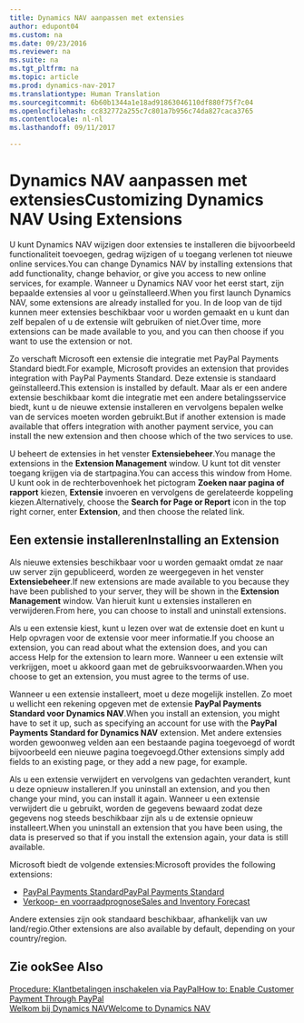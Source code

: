 ```yaml
---
title: Dynamics NAV aanpassen met extensies
author: edupont04
ms.custom: na
ms.date: 09/23/2016
ms.reviewer: na
ms.suite: na
ms.tgt_pltfrm: na
ms.topic: article
ms.prod: dynamics-nav-2017
ms.translationtype: Human Translation
ms.sourcegitcommit: 6b60b1344a1e18ad91863046110df880f75f7c04
ms.openlocfilehash: cc832772a255c7c801a7b956c74da827caca3765
ms.contentlocale: nl-nl
ms.lasthandoff: 09/11/2017

---
```


# <a name="customizing-dynamics-nav-using-extensions"></a><span data-ttu-id="2b64b-102">Dynamics NAV aanpassen met extensies</span><span class="sxs-lookup"><span data-stu-id="2b64b-102">Customizing Dynamics NAV Using Extensions</span></span>
<span data-ttu-id="2b64b-103">U kunt Dynamics NAV wijzigen door extensies te installeren die bijvoorbeeld functionaliteit toevoegen, gedrag wijzigen of u toegang verlenen tot nieuwe online services.</span><span class="sxs-lookup"><span data-stu-id="2b64b-103">You can change Dynamics NAV by installing extensions that add functionality, change behavior, or give you access to new online services, for example.</span></span>
<span data-ttu-id="2b64b-104">Wanneer u Dynamics NAV voor het eerst start, zijn bepaalde extensies al voor u geïnstalleerd.</span><span class="sxs-lookup"><span data-stu-id="2b64b-104">When you first launch Dynamics NAV, some extensions are already installed for you.</span></span> <span data-ttu-id="2b64b-105">In de loop van de tijd kunnen meer extensies beschikbaar voor u worden gemaakt en u kunt dan zelf bepalen of u de extensie wilt gebruiken of niet.</span><span class="sxs-lookup"><span data-stu-id="2b64b-105">Over time, more extensions can be made available to you, and you can then choose if you want to use the extension or not.</span></span>

<span data-ttu-id="2b64b-106">Zo verschaft Microsoft een extensie die integratie met PayPal Payments Standard biedt.</span><span class="sxs-lookup"><span data-stu-id="2b64b-106">For example, Microsoft provides an extension that provides integration with PayPal Payments Standard.</span></span> <span data-ttu-id="2b64b-107">Deze extensie is standaard geïnstalleerd.</span><span class="sxs-lookup"><span data-stu-id="2b64b-107">This extension is installed by default.</span></span>
<span data-ttu-id="2b64b-108">Maar als er een andere extensie beschikbaar komt die integratie met een andere betalingsservice biedt, kunt u de nieuwe extensie installeren en vervolgens bepalen welke van de services moeten worden gebruikt.</span><span class="sxs-lookup"><span data-stu-id="2b64b-108">But if another extension is made available that offers integration with another payment service, you can install the new extension and then choose which of the two services to use.</span></span>  

<span data-ttu-id="2b64b-109">U beheert de extensies in het venster **Extensiebeheer**.</span><span class="sxs-lookup"><span data-stu-id="2b64b-109">You manage the extensions in the **Extension Management** window.</span></span> <span data-ttu-id="2b64b-110">U kunt tot dit venster toegang krijgen via de startpagina.</span><span class="sxs-lookup"><span data-stu-id="2b64b-110">You can access this window from Home.</span></span> <span data-ttu-id="2b64b-111">U kunt ook in de rechterbovenhoek het pictogram **Zoeken naar pagina of rapport** kiezen, **Extensie** invoeren en vervolgens de gerelateerde koppeling kiezen.</span><span class="sxs-lookup"><span data-stu-id="2b64b-111">Alternatively, choose the **Search for Page or Report** icon in the top right corner, enter **Extension**, and then choose the related link.</span></span>   

## <a name="installing-an-extension"></a><span data-ttu-id="2b64b-112">Een extensie installeren</span><span class="sxs-lookup"><span data-stu-id="2b64b-112">Installing an Extension</span></span>
<span data-ttu-id="2b64b-113">Als nieuwe extensies beschikbaar voor u worden gemaakt omdat ze naar uw server zijn gepubliceerd, worden ze weergegeven in het venster **Extensiebeheer**.</span><span class="sxs-lookup"><span data-stu-id="2b64b-113">If new extensions are made available to you because they have been published to your server, they will be shown in the **Extension Management** window.</span></span> <span data-ttu-id="2b64b-114">Van hieruit kunt u extensies installeren en verwijderen.</span><span class="sxs-lookup"><span data-stu-id="2b64b-114">From here, you can choose to install and uninstall extensions.</span></span>  

<span data-ttu-id="2b64b-115">Als u een extensie kiest, kunt u lezen over wat de extensie doet en kunt u Help opvragen voor de extensie voor meer informatie.</span><span class="sxs-lookup"><span data-stu-id="2b64b-115">If you choose an extension, you can read about what the extension does, and you can access Help for the extension to learn more.</span></span> <span data-ttu-id="2b64b-116">Wanneer u een extensie wilt verkrijgen, moet u akkoord gaan met de gebruiksvoorwaarden.</span><span class="sxs-lookup"><span data-stu-id="2b64b-116">When you choose to get an extension, you must agree to the terms of use.</span></span>  

<span data-ttu-id="2b64b-117">Wanneer u een extensie installeert, moet u deze mogelijk instellen. Zo moet u wellicht een rekening opgeven met de extensie **PayPal Payments Standard voor Dynamics NAV**.</span><span class="sxs-lookup"><span data-stu-id="2b64b-117">When you install an extension, you might have to set it up, such as specifying an account for use with the **PayPal Payments Standard for Dynamics NAV** extension.</span></span>
<span data-ttu-id="2b64b-118">Met andere extensies worden gewoonweg velden aan een bestaande pagina toegevoegd of wordt bijvoorbeeld een nieuwe pagina toegevoegd.</span><span class="sxs-lookup"><span data-stu-id="2b64b-118">Other extensions simply add fields to an existing page, or they add a new page, for example.</span></span>   

<span data-ttu-id="2b64b-119">Als u een extensie verwijdert en vervolgens van gedachten verandert, kunt u deze opnieuw installeren.</span><span class="sxs-lookup"><span data-stu-id="2b64b-119">If you uninstall an extension, and you then change your mind, you can install it again.</span></span> <span data-ttu-id="2b64b-120">Wanneer u een extensie verwijdert die u gebruikt, worden de gegevens bewaard zodat deze gegevens nog steeds beschikbaar zijn als u de extensie opnieuw installeert.</span><span class="sxs-lookup"><span data-stu-id="2b64b-120">When you uninstall an extension that you have been using, the data is preserved so that if you install the extension again, your data is still available.</span></span>  

<span data-ttu-id="2b64b-121">Microsoft biedt de volgende extensies:</span><span class="sxs-lookup"><span data-stu-id="2b64b-121">Microsoft provides the following extensions:</span></span>  
- [<span data-ttu-id="2b64b-122">PayPal Payments Standard</span><span class="sxs-lookup"><span data-stu-id="2b64b-122">PayPal Payments Standard</span></span>](ui-extensions-paypal-payments-standard.md)  
- [<span data-ttu-id="2b64b-123">Verkoop- en voorraadprognose</span><span class="sxs-lookup"><span data-stu-id="2b64b-123">Sales and Inventory Forecast</span></span>](ui-extensions-sales-forecast.md)  

<span data-ttu-id="2b64b-124">Andere extensies zijn ook standaard beschikbaar, afhankelijk van uw land/regio.</span><span class="sxs-lookup"><span data-stu-id="2b64b-124">Other extensions are also available by default, depending on your country/region.</span></span>

## <a name="see-also"></a><span data-ttu-id="2b64b-125">Zie ook</span><span class="sxs-lookup"><span data-stu-id="2b64b-125">See Also</span></span>  
[<span data-ttu-id="2b64b-126">Procedure: Klantbetalingen inschakelen via PayPal</span><span class="sxs-lookup"><span data-stu-id="2b64b-126">How to: Enable Customer Payment Through PayPal</span></span>](sales-how-enable-customer-payments-paypal.md)  
[<span data-ttu-id="2b64b-127">Welkom bij Dynamics NAV</span><span class="sxs-lookup"><span data-stu-id="2b64b-127">Welcome to Dynamics NAV</span></span>](across-get-started.md)  

